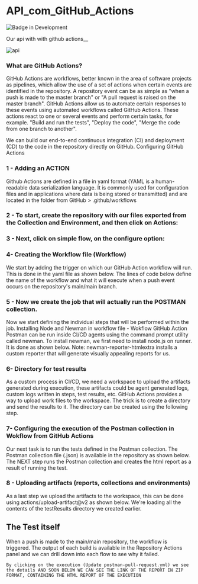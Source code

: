 # API_com_GitHub_Actions
![Badge in Development](http://img.shields.io/static/v1?label=STATUS&message=%20DONE&color=GREEN&style=for-the-badge)

Our api with with github actions__

![api](https://user-images.githubusercontent.com/33332202/174480260-f97d8667-463a-4041-862f-0fd2fadbfb95.jpg)

### What are GitHub Actions?
GitHub Actions are workflows, better known in the area of software projects as pipelines, which allow the use of a set of actions when certain events are identified in the repository. A repository event can be as simple as "when a push is made to the master branch" or "A pull request is raised on the master branch". GitHub Actions allow us to automate certain responses to these events using automated workflows called GitHub Actions. These actions react to one or several events and perform certain tasks, for example. "Build and run the tests", "Deploy the code", "Merge the code from one branch to another".

We can build our end-to-end continuous integration (CI) and deployment (CD) to the code in the repository directly on GitHub.
Configuring GitHub Actions

### 1 - Adding an ACTION
Github Actions are defined in a file in yaml format (YAML is a human-readable data serialization language. It is commonly used for configuration files and in applications where data is being stored or transmitted) and are located in the folder from GitHub > .github/workflows
 
### 2 - To start, create the repository with our files exported from the Collection and Environment, and then click on Actions:
 
### 3 - Next, click on simple flow, on the configure option:
 
### 4- Creating the Workflow file (Workflow)
We start by adding the trigger on which our GitHub Action workflow will run. This is done in the yaml file as shown below. The lines of code below define the name of the workflow and what it will execute when a push event occurs on the repository's main/main branch.
 
### 5 - Now we create the job that will actually run the POSTMAN collection.
 
Now we start defining the individual steps that will be performed within the job.
Installing Node and Newman in workflow file - Wokflow GitHub Action
Postman can be run inside CI/CD agents using the command prompt utility called newman. To install newman, we first need to install node.js on runner. It is done as shown below.
Note: newman-reporter-htmlextra installs a custom reporter that will generate visually appealing reports for us.
 
### 6- Directory for test results
As a custom process in CI/CD, we need a workspace to upload the artifacts generated during execution, these artifacts could be agent generated logs, custom logs written in steps, test results, etc. GitHub Actions provides a way to upload work files to the workspace. The trick is to create a directory and send the results to it. The directory can be created using the following step.
 

### 7- Configuring the execution of the Postman collection in Wokflow from GitHub Actions
Our next task is to run the tests defined in the Postman collection. The Postman collection file (.json) is available in the repository as shown below.
The NEXT step runs the Postman collection and creates the html report as a result of running the test.
 
### 8 - Uploading artifacts (reports, collections and environments)
As a last step we upload the artifacts to the workspace, this can be done using actions/upload-artifact@v2 as shown below. We're loading all the contents of the testResults directory we created earlier.
 

## The Test itself
When a push is made to the main/main repository, the workflow is triggered. The output of each build is available in the Repository Actions panel and we can drill down into each flow to see why it failed.
 
`By clicking on the execution (Update postman-pull-request.yml) we see the details AND SOON BELOW WE CAN SEE THE LINK OF THE REPORT IN ZIP FORMAT, CONTAINING THE HTML REPORT OF THE EXECUTION`
 

 


